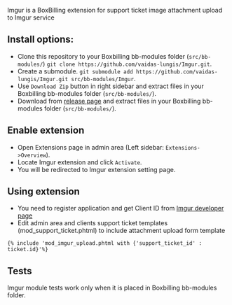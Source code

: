 Imgur is a BoxBilling extension for support ticket image attachment upload to Imgur service

## Install options:
* Clone this repository to your Boxbilling bb-modules folder (`src/bb-modules/`) `git clone https://github.com/vaidas-lungis/Imgur.git`.
* Create a submodule. `git submodule add https://github.com/vaidas-lungis/Imgur.git src/bb-modules/Imgur`.
* Use `Download Zip` button in right sidebar and extract files in your Boxbilling bb-modules folder (`src/bb-modules/`).
* Download from [release page](https://github.com/vaidas-lungis/Imgur/releases) and extract files in your Boxbilling bb-modules folder (`src/bb-modules/`).

## Enable extension
* Open Extensions page in admin area (Left sidebar: `Extensions->Overview`).
* Locate Imgur extension and click `Activate`.
* You will be redirected to Imgur extension setting page.

## Using extension
* You need to register application and get Client ID from [Imgur developer page](https://api.imgur.com/oauth2/addclient)
* Edit admin area and clients support ticket templates (mod_support_ticket.phtml) to include attachment upload form template
```
{% include 'mod_imgur_upload.phtml with {'support_ticket_id' : ticket.id}'%}
```

## Tests
Imgur module tests work only when it is placed in Boxbilling bb-modules folder.